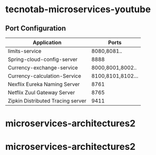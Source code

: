 # tecnotab-microservices-youtube

Port Configuration
---------------------------------------

|Application | Ports |
|------------|-------|
|limits-service|8080,8081..|
|Spring-cloud-config-server|	8888 |
|Currency-exchange-service|	8000,8001,8002..|
|Currency-calculation-Service|	8100,8101,8102…|
|Nexflix Eureka Naming Server|	8761|
|Netflix Zuul Gateway Server|	8765|
|Zipkin Distributed Tracing server|	9411|




# microservices-architectures2
# microservices-architectures2
